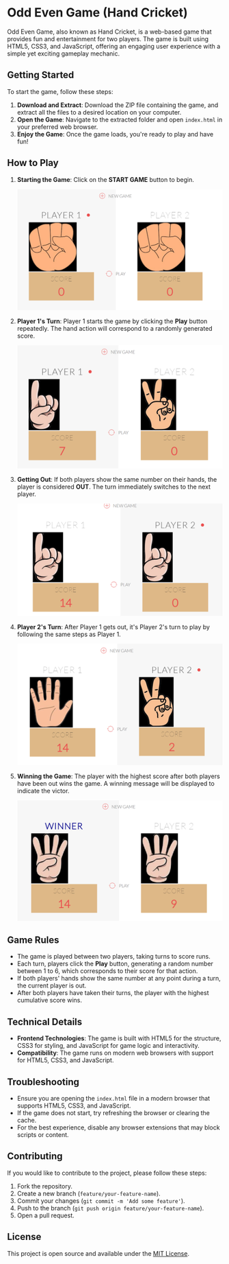 # Odd Even Game (Hand Cricket)

Odd Even Game, also known as Hand Cricket, is a web-based game that provides fun and entertainment for two players. The game is built using HTML5, CSS3, and JavaScript, offering an engaging user experience with a simple yet exciting gameplay mechanic.

## Getting Started

To start the game, follow these steps:

1. **Download and Extract**: Download the ZIP file containing the game, and extract all the files to a desired location on your computer.
2. **Open the Game**: Navigate to the extracted folder and open `index.html` in your preferred web browser.
3. **Enjoy the Game**: Once the game loads, you're ready to play and have fun!

## How to Play

1. **Starting the Game**: Click on the **START GAME** button to begin.

    ![Start Game](HandCricket/Capture.PNG)

2. **Player 1's Turn**: Player 1 starts the game by clicking the **Play** button repeatedly. The hand action will correspond to a randomly generated score.

    ![Player 1 Turn](HandCricket/PlayerFirstTurn.PNG)

3. **Getting Out**: If both players show the same number on their hands, the player is considered **OUT**. The turn immediately switches to the next player.

    ![Out](HandCricket/out.PNG)

4. **Player 2's Turn**: After Player 1 gets out, it's Player 2's turn to play by following the same steps as Player 1.

    ![Player 2 Turn](HandCricket/PlayerSecondTurn.PNG)

5. **Winning the Game**: The player with the highest score after both players have been out wins the game. A winning message will be displayed to indicate the victor.

    ![Winner](HandCricket/Winner.PNG)

## Game Rules

- The game is played between two players, taking turns to score runs.
- Each turn, players click the **Play** button, generating a random number between 1 to 6, which corresponds to their score for that action.
- If both players' hands show the same number at any point during a turn, the current player is out.
- After both players have taken their turns, the player with the highest cumulative score wins.

## Technical Details

- **Frontend Technologies**: The game is built with HTML5 for the structure, CSS3 for styling, and JavaScript for game logic and interactivity.
- **Compatibility**: The game runs on modern web browsers with support for HTML5, CSS3, and JavaScript.

## Troubleshooting

- Ensure you are opening the `index.html` file in a modern browser that supports HTML5, CSS3, and JavaScript.
- If the game does not start, try refreshing the browser or clearing the cache.
- For the best experience, disable any browser extensions that may block scripts or content.

## Contributing

If you would like to contribute to the project, please follow these steps:

1. Fork the repository.
2. Create a new branch (`feature/your-feature-name`).
3. Commit your changes (`git commit -m 'Add some feature'`).
4. Push to the branch (`git push origin feature/your-feature-name`).
5. Open a pull request.

## License

This project is open source and available under the [MIT License](LICENSE).
